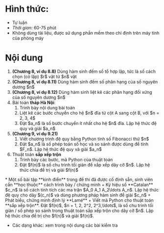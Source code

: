 # Hình thức:
  * Tự luận
  * _Thời gian:_ 60-75 phút
  * Không dùng tài liệu, được sử dụng phần mềm theo chỉ định trên máy tính của phòng máy

# Nội dung
<ol>
 <li><b>(Chương 8, ví dụ 8.8)</b>
  Dùng hàm sinh đếm số tổ hợp lặp, tức là số cách chọn (có lặp) $r$ vật từ $n$ vật
 </li>
 
 <li><b>(Chương 8, ví dụ 8.11)</b>
  Dùng hàm sinh đếm số phân hạng của số nguyên dương $n$
 </li>
 
 <li><b>(Chương 8, ví dụ 8.12)</b>
  Dùng hàm sinh liệt kê các phân hạng đối xứng của số nguyên dương $n$
 </li>
 
 <li>Bài toán <b>tháp Hà Nội</b>:
  <ol>
   <li>Trình bày nội dung bài toán</li>
   <li>Liệt kê các bước chuyển cho hệ $n$ đĩa từ cột A sang cột B, với $n = 2, 3, 4$</li>
   <li>Đặt $a_n$ là số bước chuyển ít nhất cho hệ $n$ đĩa. Lập hệ thức đệ quy và giải $a_n$</li>
  </ol>
 </li>
 <li><b>(Chương 9, ví dụ 9.21)</b>
  <ol>
  <li>Viết chương trình đệ quy bằng Python tính số Fibonacci thứ $n$</li>
  <li>Đặt $a_n$ là số phép toán số học và so sánh được dùng để tính $F_n$. Lập hệ thức đệ quy và giải $a_n$</li>
  </ol>
 </li>
 <li>Thuật toán <b>sắp xếp trộn</b>
  <ol>
   <li>Trình bày các bước, mã Python của thuật toán</li>
   <li>Đặt $f(n)$ là số chu trình tối giản để xắp xếp dãy cỡ $n$. Lập hệ thức chia để trị và giải $f(n)$</li>
  </ol>
 </li>
</ol>
  * Một số bài tập **kinh điển** trong đề thi đã được cố định sẵn, sinh viên cần **học thuộc** cách trình bày / chứng minh
    + Ký hiệu số **Catalan** $c_n$ là số cách tính tích các ma trận $A_0 A_1 A_2\ldots A_n$. Lập hệ thức đệ quy cho dãy $(c_n)$ và dùng phương pháp hàm sinh để giải $c_n$
    + Phát biểu, chứng minh định lý **Lamé**
    + Viết mã Python cho thuật toán **sắp xếp trộn**. Đặt $f(n)$, $n = 1, 2, 2^2, 2^3,\ldots$,  là số chu trình tối giản / số phép so sánh trong thuật toán sắp xếp trộn cho dãy cỡ $n$. Lập hệ thức chia để trị cho $f(n)$ và giải $f(n)$.

  * Các dạng khác: xem trong nội dung các bài kiểm tra
